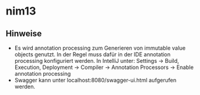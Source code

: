 # nim13

## Hinweise
* Es wird annotation processing zum Generieren von immutable value objects genutzt.
In der Regel muss dafür in der IDE annotation processing konfiguriert werden. In IntelliJ unter: Settings -> Build, Execution, Deployment -> Compiler -> Annotation Processors -> Enable annotation processing
* Swagger kann unter localhost:8080/swagger-ui.html aufgerufen werden.